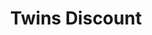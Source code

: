 ---
title: "Twins Discount"
url: /amarillo/twins-discount-east-amarillo-boulevard/
shop: variety store
---